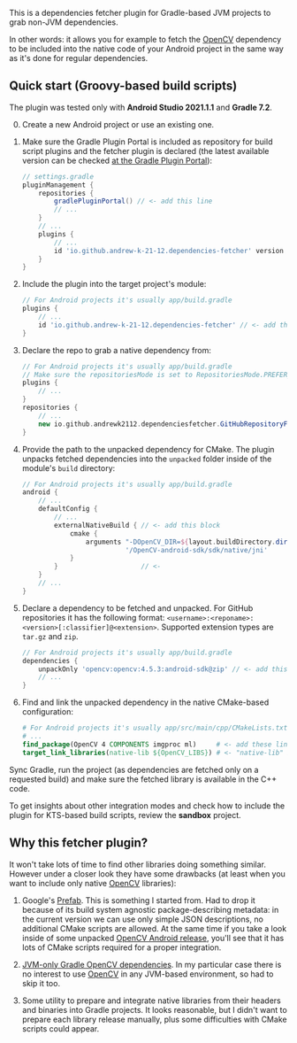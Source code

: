 This is a dependencies fetcher plugin for Gradle-based JVM projects to grab non-JVM dependencies.

In other words: it allows you for example to fetch the [OpenCV](https://opencv.org) dependency
to be included into the native code of your Android project in the same way as it's done for regular dependencies.


## Quick start (Groovy-based build scripts)

The plugin was tested only with **Android Studio 2021.1.1** and **Gradle 7.2**.

0. Create a new Android project or use an existing one.

1. Make sure the Gradle Plugin Portal is included as repository for build script plugins 
   and the fetcher plugin is declared 
   (the latest available version can be checked
   [at the Gradle Plugin Portal](https://plugins.gradle.org/plugin/io.github.andrew-k-21-12.dependencies-fetcher)):
    ```groovy
    // settings.gradle
    pluginManagement {
        repositories {
            gradlePluginPortal() // <- add this line
            // ...
        }
        // ...
        plugins {
            // ...
            id 'io.github.andrew-k-21-12.dependencies-fetcher' version '2.0.0' // <- add this line
        }
    }
    ```

2. Include the plugin into the target project's module:
    ```groovy
    // For Android projects it's usually app/build.gradle
    plugins {
        // ...  
        id 'io.github.andrew-k-21-12.dependencies-fetcher' // <- add this line
    }
    ```
   
3. Declare the repo to grab a native dependency from:
    ```groovy
    // For Android projects it's usually app/build.gradle
    // Make sure the repositoriesMode is set to RepositoriesMode.PREFER_PROJECT for dependencyResolutionManagement
    plugins {
        // ...    
    }
    repositories {
        // ...
        new io.github.andrewk2112.dependenciesfetcher.GitHubRepositoryFactory().create(it) // <- add this line
    }
    ```
   
4. Provide the path to the unpacked dependency for CMake. 
   The plugin unpacks fetched dependencies into the `unpacked` folder inside of the module's `build` directory:
    ```groovy
    // For Android projects it's usually app/build.gradle
    android {
        // ...
        defaultConfig {
            // ...
            externalNativeBuild { // <- add this block
                cmake {
                    arguments "-DOpenCV_DIR=${layout.buildDirectory.dir('unpacked').get()}" +
                              '/OpenCV-android-sdk/sdk/native/jni'
                }
            }                     // <-
        }
        // ...
    }
    ```
   
5. Declare a dependency to be fetched and unpacked.
   For GitHub repositories it has the following format:
   `<username>:<reponame>:<version>[:classifier]@<extension>`.
   Supported extension types are `tar.gz` and `zip`.
    ```groovy
    // For Android projects it's usually app/build.gradle
    dependencies {
        unpackOnly 'opencv:opencv:4.5.3:android-sdk@zip' // <- add this line
        // ...
    }
    ```

6. Find and link the unpacked dependency in the native CMake-based configuration:
    ```cmake
    # For Android projects it's usually app/src/main/cpp/CMakeLists.txt
    # ...
    find_package(OpenCV 4 COMPONENTS imgproc ml)     # <- add these lines
    target_link_libraries(native-lib ${OpenCV_LIBS}) # <- "native-lib" is a target to link the native dependency to
    ```

Sync Gradle, run the project (as dependencies are fetched only on a requested build) 
and make sure the fetched library is available in the C++ code.

To get insights about other integration modes and check how to include the plugin for KTS-based build scripts,
review the **sandbox** project.


## Why this fetcher plugin?

It won't take lots of time to find other libraries doing something similar. 
However under a closer look they have some drawbacks
(at least when you want to include only native [OpenCV](https://opencv.org) libraries):

1. Google's [Prefab](https://google.github.io/prefab). This is something I started from. 
   Had to drop it because of its build system agnostic package-describing metadata:
   in the current version we can use only simple JSON descriptions, no additional CMake scripts are allowed.
   At the same time if you take a look inside of some unpacked [OpenCV Android release](https://opencv.org/releases),
   you'll see that it has lots of CMake scripts required for a proper integration.

2. [JVM-only Gradle OpenCV dependencies](https://github.com/quickbirdstudios/opencv-android). 
   In my particular case there is no interest to use [OpenCV](https://opencv.org) in any JVM-based environment,
   so had to skip it too.

3. Some utility to prepare and integrate native libraries from their headers and binaries into Gradle projects.
   It looks reasonable, but I didn't want to prepare each library release manually,
   plus some difficulties with CMake scripts could appear.

